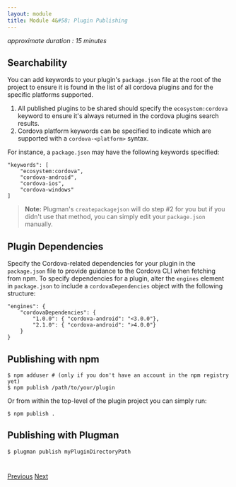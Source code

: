 ```yaml
---
layout: module
title: Module 4&#58; Plugin Publishing
---
```


_approximate duration : 15 minutes_

## Searchability 

You can add keywords to your plugin's `package.json` file at the root of the project to ensure it is found in the list of all cordova plugins and for the specific platforms supported. 

1. All published plugins to be shared should specify the `ecosystem:cordova` keyword to ensure it's always returned in the cordova plugins search results.
2. Cordova platform keywords can be specified to indicate which are supported with a `cordova-<platform>` syntax.

For instance, a `package.json` may have the following keywords specified:

    "keywords": [
        "ecosystem:cordova",
        "cordova-android",
        "cordova-ios",
        "cordova-windows"
    ]

> **Note:** Plugman's `createpackagejson` will do step #2 for you but if you didn't use that method, you can simply edit your `package.json` manually.

## Plugin Dependencies

Specify the Cordova-related dependencies for your plugin in the `package.json` file to provide guidance to the Cordova CLI when fetching from npm.
To specify dependencies for a plugin, alter the `engines` element in `package.json` to include a `cordovaDependencies` object with the following structure:

    "engines": {
        "cordovaDependencies": {
            "1.0.0": { "cordova-android": "<3.0.0"},
            "2.1.0": { "cordova-android": ">4.0.0"}
        }
    }


## Publishing with npm
    
    $ npm adduser # (only if you don't have an account in the npm registry yet)
    $ npm publish /path/to/your/plugin

Or from within the top-level of the plugin project you can simply run:
    
    $ npm publish . 

## Publishing with Plugman

    $ plugman publish myPluginDirectoryPath




<div class="row" style="margin-top:40px;">
<div class="col-sm-12">
<a href="lesson3.html" class="btn btn-default"><i class="glyphicon glyphicon-chevron-left"></i> Previous</a>
<a href="lesson5.html" class="btn btn-default pull-right">Next <i class="glyphicon
glyphicon-chevron-right"></i></a>
</div>
</div>
